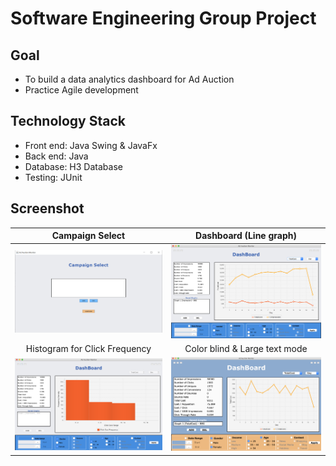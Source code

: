 # Software Engineering Group Project

## Goal
- To build a data analytics dashboard for Ad Auction
- Practice Agile development

## Technology Stack
- Front end: Java Swing & JavaFx
- Back end: Java
- Database: H3 Database
- Testing: JUnit

## Screenshot
Campaign Select     |     Dashboard (Line graph)
:-------------------------:|:-------------------------:
![Campaign](Image/Campaign.PNG)  |  ![Dashboard](Image/dashboard.png)
Histogram for Click Frequency | Color blind & Large text mode
![Histogram](Image/histogram.png)  |  ![Colorblind](Image/Colorblind.png)
